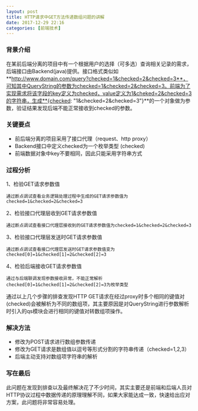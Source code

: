 ```yaml
---
layout: post
title: HTTP请求中GET方法传递数组问题的讲解
date: 2017-12-29 22:16
categories: [前端技术]
---
```


### 背景介绍

在某前后端分离的项目中有一个根据用户的选择（可多选）查询相关记录的需求，后端接口由Backend(java)提供。接口格式类似如**http://www.domain.com/query?checked=1&checked=2&checked=3**，可知其中QueryString的参数为checked=1&checked=2&checked=3。前端为了实现需求将该字段的key定义为checked，value定义为1&cheked=2&checked=3的字符串，生成**{checked: "1&checked=2&checked=3"}**的一个对象做为参数，验证结果发现后端不能正常接收到checked<List>的参数。

### 关键要点

- 前后端分离的项目采用了接口代理（request、http proxy）
- Backend接口中定义checked为一个枚举类型 (checked<List>)
- 前端数据对象中key不要相同，因此只能采用字符串方式

### 过程分析

1、检验GET请求参数值

```text
通过断点调试查看业务逻辑处理过程中生成的GET请求参数值为checked=1&checked=2&checked=3
```

<!--more-->

2、检验接口代理层收到GET请求参数值

```text
通过断点调试查看接口代理层接收到的GET请求参数值为checked=1&checked=2&checked=3
```

3、检验接口代理层发送时GET请求参数值

```text
通过断点调试查看接口代理层发送时GET请求参数值变为checked[0]=1&checked[1]=2&checked[2]=3
```

4、检验后端接收GET请求参数值

```text
通过与后端联调发现参数接收异常，不能正常解析checked[0]=1&checked[1]=2&checked[2]=3为枚举类型
```

通过以上几个步骤的排查发现HTTP GET请求在经过proxy时多个相同的键值对(checked)会被解析为不同的数组项，其主要原因是对QueryString进行参数解析时引入的qs模块会进行相同的键值对转数组项操作。

### 解决方法

- 修改为POST请求进行数组参数传递
- 修改为GET请求是数组值以逗号等形式分割的字符串传递（checked=1,2,3）
- 后端主动支持对数组项字符串的解析

### 写在最后

此问题在发现到排查以及最终解决花了不少时间，其实主要还是前端和后端人员对HTTP协议过程中数据传递的原理理解不同，如果大家能达成一致，快速给出应对方案，此问题将非常容易处理。
